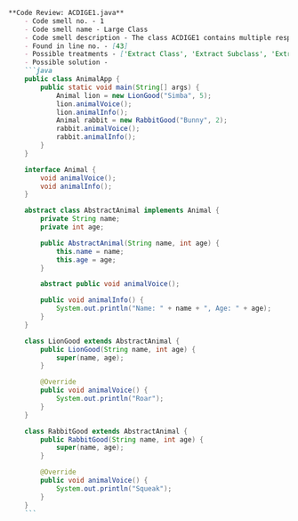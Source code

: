 ```markdown
**Code Review: ACDIGE1.java**
    - Code smell no. - 1
    - Code smell name - Large Class
    - Code smell description - The class ACDIGE1 contains multiple responsibilities and serves as the main entry point for the application while also housing all the functionality of the animal classes.
    - Found in line no. - [43]
    - Possible treatments - ['Extract Class', 'Extract Subclass', 'Extract Interface', 'Duplicate Observed Data']
    - Possible solution - 
    ```java
    public class AnimalApp {
        public static void main(String[] args) {
            Animal lion = new LionGood("Simba", 5);
            lion.animalVoice();
            lion.animalInfo();
            Animal rabbit = new RabbitGood("Bunny", 2);
            rabbit.animalVoice();
            rabbit.animalInfo();
        }
    }

    interface Animal {
        void animalVoice();
        void animalInfo();
    }

    abstract class AbstractAnimal implements Animal {
        private String name;
        private int age;

        public AbstractAnimal(String name, int age) {
            this.name = name;
            this.age = age;
        }

        abstract public void animalVoice();

        public void animalInfo() {
            System.out.println("Name: " + name + ", Age: " + age);
        }
    }

    class LionGood extends AbstractAnimal {
        public LionGood(String name, int age) {
            super(name, age);
        }

        @Override
        public void animalVoice() {
            System.out.println("Roar");
        }
    }

    class RabbitGood extends AbstractAnimal {
        public RabbitGood(String name, int age) {
            super(name, age);
        }

        @Override
        public void animalVoice() {
            System.out.println("Squeak");
        }
    }
    ```
```